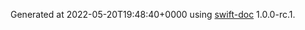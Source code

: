 Generated at 2022-05-20T19:48:40+0000 using [swift-doc](https://github.com/SwiftDocOrg/swift-doc) 1.0.0-rc.1.
